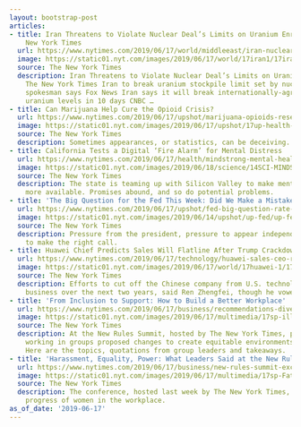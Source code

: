 ```yaml
---
layout: bootstrap-post
articles:
- title: Iran Threatens to Violate Nuclear Deal’s Limits on Uranium Enrichment - The
    New York Times
  url: https://www.nytimes.com/2019/06/17/world/middleeast/iran-nuclear-deal-compliance.html
  image: https://static01.nyt.com/images/2019/06/17/world/17iran1/17iran1-facebookJumbo.jpg
  source: The New York Times
  description: Iran Threatens to Violate Nuclear Deal’s Limits on Uranium Enrichment
    The New York Times Iran to break uranium stockpile limit set by nuclear deal,
    spokesman says Fox News Iran says it will break internationally-agreed limit on
    uranium levels in 10 days CNBC …
- title: Can Marijuana Help Cure the Opioid Crisis?
  url: https://www.nytimes.com/2019/06/17/upshot/marijuana-opioids-research-connection.html
  image: https://static01.nyt.com/images/2019/06/17/upshot/17up-health-marijuana1/merlin_156254073_566c33af-c490-4bf5-8cb7-5870e8f4f9ed-facebookJumbo.jpg
  source: The New York Times
  description: Sometimes appearances, or statistics, can be deceiving.
- title: California Tests a Digital ‘Fire Alarm’ for Mental Distress
  url: https://www.nytimes.com/2019/06/17/health/mindstrong-mental-health-app.html
  image: https://static01.nyt.com/images/2019/06/18/science/14SCI-MINDSTRONG1/14SCI-MINDSTRONG1-facebookJumbo.jpg
  source: The New York Times
  description: The state is teaming up with Silicon Valley to make mental health services
    more available. Promises abound, and so do potential problems.
- title: 'The Big Question for the Fed This Week: Did We Make a Mistake?'
  url: https://www.nytimes.com/2019/06/17/upshot/fed-big-question-rate-cuts.html
  image: https://static01.nyt.com/images/2019/06/14/upshot/up-fed/up-fed-facebookJumbo.jpg
  source: The New York Times
  description: Pressure from the president, pressure to appear independent, and pressure
    to make the right call.
- title: Huawei Chief Predicts Sales Will Flatline After Trump Crackdown
  url: https://www.nytimes.com/2019/06/17/technology/huawei-sales-ceo-ren-zhengfei-us-trump.html
  image: https://static01.nyt.com/images/2019/06/17/world/17huawei-1/17huawei-1-facebookJumbo.jpg
  source: The New York Times
  description: Efforts to cut off the Chinese company from U.S. technology will crimp
    business over the next two years, said Ren Zhengfei, though he vowed a 2021 recovery.
- title: 'From Inclusion to Support: How to Build a Better Workplace'
  url: https://www.nytimes.com/2019/06/17/business/recommendations-diverse-workplace-new-rules.html
  image: https://static01.nyt.com/images/2019/06/17/multimedia/17sp-illustrations-02/17sp-illustrations-02-facebookJumbo.jpg
  source: The New York Times
  description: At the New Rules Summit, hosted by The New York Times, participants
    working in groups proposed changes to create equitable environments in the workplace.
    Here are the topics, quotations from group leaders and takeaways.
- title: 'Harassment, Equality, Power: What Leaders Said at the New Rules Summit'
  url: https://www.nytimes.com/2019/06/17/business/new-rules-summit-excerpts.html
  image: https://static01.nyt.com/images/2019/06/17/multimedia/17sp-Fatima-Goss-Graves/merlin_156375450_7de37ab4-8380-46b5-9fb5-e1713ac7eda9-facebookJumbo.jpg
  source: The New York Times
  description: The conference, hosted last week by The New York Times, explored the
    progress of women in the workplace.
as_of_date: '2019-06-17'
---
```


